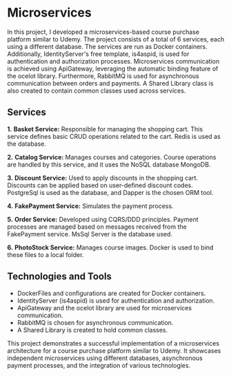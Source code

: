 # Microservices

In this project, I developed a microservices-based course purchase platform similar to Udemy. The project consists of a total of 6 services, each using a different database. The services are run as Docker
containers. Additionally, IdentityServer's free template, is4aspid, is used for authentication and authorization processes. Microservices communication is achieved using ApiGateway, leveraging the
automatic binding feature of the ocelot library. Furthermore, RabbitMQ is used for asynchronous communication between orders and payments. A Shared Library class is also created to contain common
classes used across services.

## Services
**1.** **Basket Service:** Responsible for managing the shopping cart. This service defines basic CRUD operations related to the cart. Redis is used as the database.

**2.** **Catalog Service:** Manages courses and categories. Course operations are handled by this service, and it uses the NoSQL database MongoDB.

**3.** **Discount Service:** Used to apply discounts in the shopping cart. Discounts can be applied based on user-defined discount codes. PostgreSql is used as the database, and Dapper is the chosen ORM tool.

**4.** **FakePayment Service:** Simulates the payment process.

**5.** **Order Service:** Developed using CQRS/DDD principles. Payment processes are managed based on messages received from the FakePayment service. MsSql Server is the database used.

**6.** **PhotoStock Service:** Manages course images. Docker is used to bind these files to a local folder.

## Technologies and Tools
+ DockerFiles and configurations are created for Docker containers.
+ IdentityServer (is4aspid) is used for authentication and authorization.
+ ApiGateway and the ocelot library are used for microservices communication.
+ RabbitMQ is chosen for asynchronous communication.
+ A Shared Library is created to hold common classes.

This project demonstrates a successful implementation of a microservices architecture for a course purchase platform similar to Udemy. It showcases independent microservices using different databases, 
asynchronous payment processes, and the integration of various technologies.
